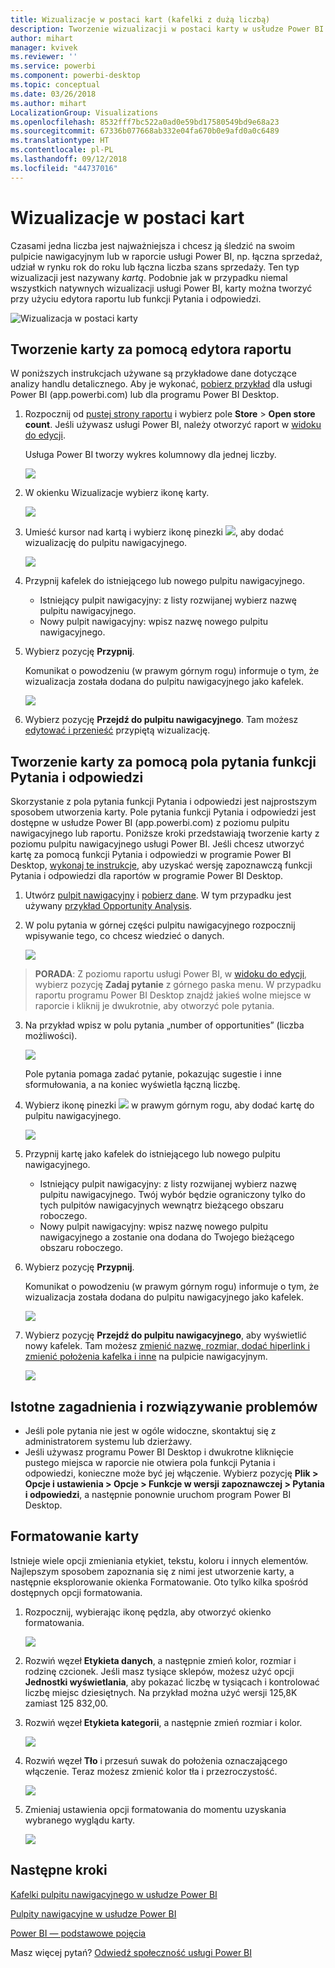 ```yaml
---
title: Wizualizacje w postaci kart (kafelki z dużą liczbą)
description: Tworzenie wizualizacji w postaci karty w usłudze Power BI
author: mihart
manager: kvivek
ms.reviewer: ''
ms.service: powerbi
ms.component: powerbi-desktop
ms.topic: conceptual
ms.date: 03/26/2018
ms.author: mihart
LocalizationGroup: Visualizations
ms.openlocfilehash: 8532fff7bc522a0ad0e59bd17580549bd9e68a23
ms.sourcegitcommit: 67336b077668ab332e04fa670b0e9afd0a0c6489
ms.translationtype: HT
ms.contentlocale: pl-PL
ms.lasthandoff: 09/12/2018
ms.locfileid: "44737016"
---
```

# <a name="card-visualizations"></a>Wizualizacje w postaci kart
Czasami jedna liczba jest najważniejsza i chcesz ją śledzić na swoim pulpicie nawigacyjnym lub w raporcie usługi Power BI, np. łączna sprzedaż, udział w rynku rok do roku lub łączna liczba szans sprzedaży. Ten typ wizualizacji jest nazywany *kartą*. Podobnie jak w przypadku niemal wszystkich natywnych wizualizacji usługi Power BI, karty można tworzyć przy użyciu edytora raportu lub funkcji Pytania i odpowiedzi.

![Wizualizacja w postaci karty](./media/power-bi-visualization-card/pbi_opptuntiescard.png)

## <a name="create-a-card-using-the-report-editor"></a>Tworzenie karty za pomocą edytora raportu
W poniższych instrukcjach używane są przykładowe dane dotyczące analizy handlu detalicznego. Aby je wykonać, [pobierz przykład](../sample-datasets.md) dla usługi Power BI (app.powerbi.com) lub dla programu Power BI Desktop.   

1. Rozpocznij od [pustej strony raportu](../power-bi-report-add-page.md) i wybierz pole **Store** \> **Open store count**. Jeśli używasz usługi Power BI, należy otworzyć raport w [widoku do edycji](../service-interact-with-a-report-in-editing-view.md).

    Usługa Power BI tworzy wykres kolumnowy dla jednej liczby.

   ![](media/power-bi-visualization-card/pbi_rptnumbertilechart.png)
2. W okienku Wizualizacje wybierz ikonę karty.

   ![](media/power-bi-visualization-card/pbi_changechartcard.png)
6. Umieść kursor nad kartą i wybierz ikonę pinezki ![](media/power-bi-visualization-card/pbi_pintile.png), aby dodać wizualizację do pulpitu nawigacyjnego.

   ![](media/power-bi-visualization-card/power-bi-pin-icon.png)
7. Przypnij kafelek do istniejącego lub nowego pulpitu nawigacyjnego.

   * Istniejący pulpit nawigacyjny: z listy rozwijanej wybierz nazwę pulpitu nawigacyjnego.
   * Nowy pulpit nawigacyjny: wpisz nazwę nowego pulpitu nawigacyjnego.
8. Wybierz pozycję **Przypnij**.

   Komunikat o powodzeniu (w prawym górnym rogu) informuje o tym, że wizualizacja została dodana do pulpitu nawigacyjnego jako kafelek.

   ![](media/power-bi-visualization-card/power-bi-pin-success-message.png)
9. Wybierz pozycję **Przejdź do pulpitu nawigacyjnego**. Tam możesz [edytować i przenieść](../service-dashboard-edit-tile.md) przypiętą wizualizację.


## <a name="create-a-card-from-the-qa-question-box"></a>Tworzenie karty za pomocą pola pytania funkcji Pytania i odpowiedzi
Skorzystanie z pola pytania funkcji Pytania i odpowiedzi jest najprostszym sposobem utworzenia karty. Pole pytania funkcji Pytania i odpowiedzi jest dostępne w usłudze Power BI (app.powerbi.com) z poziomu pulpitu nawigacyjnego lub raportu. Poniższe kroki przedstawiają tworzenie karty z poziomu pulpitu nawigacyjnego usługi Power BI. Jeśli chcesz utworzyć kartę za pomocą funkcji Pytania i odpowiedzi w programie Power BI Desktop, [wykonaj te instrukcje](https://powerbi.microsoft.com/en-us/blog/power-bi-desktop-december-feature-summary/#QandA), aby uzyskać wersję zapoznawczą funkcji Pytania i odpowiedzi dla raportów w programie Power BI Desktop.

1. Utwórz [pulpit nawigacyjny](../service-dashboards.md) i [pobierz dane](../service-get-data.md). W tym przypadku jest używany [przykład Opportunity Analysis](../sample-opportunity-analysis.md).

1. W polu pytania w górnej części pulpitu nawigacyjnego rozpocznij wpisywanie tego, co chcesz wiedzieć o danych. 

   ![](media/power-bi-visualization-card/power-bi-q-and-a-box.png)

>**PORADA**: Z poziomu raportu usługi Power BI, w [widoku do edycji](../service-reading-view-and-editing-view.md), wybierz pozycję **Zadaj pytanie** z górnego paska menu. W przypadku raportu programu Power BI Desktop znajdź jakieś wolne miejsce w raporcie i kliknij je dwukrotnie, aby otworzyć pole pytania.

3. Na przykład wpisz w polu pytania „number of opportunities” (liczba możliwości).

   ![](media/power-bi-visualization-card/power-bi-q-and-a.png)

   Pole pytania pomaga zadać pytanie, pokazując sugestie i inne sformułowania, a na koniec wyświetla łączną liczbę.  
4. Wybierz ikonę pinezki ![](media/power-bi-visualization-card/pbi_pintile.png) w prawym górnym rogu, aby dodać kartę do pulpitu nawigacyjnego.

   ![](media/power-bi-visualization-card/power-bi-pin.png)
5. Przypnij kartę jako kafelek do istniejącego lub nowego pulpitu nawigacyjnego.

   * Istniejący pulpit nawigacyjny: z listy rozwijanej wybierz nazwę pulpitu nawigacyjnego. Twój wybór będzie ograniczony tylko do tych pulpitów nawigacyjnych wewnątrz bieżącego obszaru roboczego.
   * Nowy pulpit nawigacyjny: wpisz nazwę nowego pulpitu nawigacyjnego a zostanie ona dodana do Twojego bieżącego obszaru roboczego.
6. Wybierz pozycję **Przypnij**.

   Komunikat o powodzeniu (w prawym górnym rogu) informuje o tym, że wizualizacja została dodana do pulpitu nawigacyjnego jako kafelek.  

   ![](media/power-bi-visualization-card/power-bi-success.png)
7. Wybierz pozycję **Przejdź do pulpitu nawigacyjnego**, aby wyświetlić nowy kafelek. Tam możesz [zmienić nazwę, rozmiar, dodać hiperlink i zmienić położenia kafelka i inne](../service-dashboard-edit-tile.md) na pulpicie nawigacyjnym.

   ![](media/power-bi-visualization-card/power-bi-pinned.png)

## <a name="considerations-and-troubleshooting"></a>Istotne zagadnienia i rozwiązywanie problemów
- Jeśli pole pytania nie jest w ogóle widoczne, skontaktuj się z administratorem systemu lub dzierżawy.    
- Jeśli używasz programu Power BI Desktop i dwukrotne kliknięcie pustego miejsca w raporcie nie otwiera pola funkcji Pytania i odpowiedzi, konieczne może być jej włączenie.  Wybierz pozycję **Plik > Opcje i ustawienia > Opcje > Funkcje w wersji zapoznawczej > Pytania i odpowiedzi**, a następnie ponownie uruchom program Power BI Desktop.

## <a name="format-a-card"></a>Formatowanie karty
Istnieje wiele opcji zmieniania etykiet, tekstu, koloru i innych elementów. Najlepszym sposobem zapoznania się z nimi jest utworzenie karty, a następnie eksplorowanie okienka Formatowanie. Oto tylko kilka spośród dostępnych opcji formatowania. 

1. Rozpocznij, wybierając ikonę pędzla, aby otworzyć okienko formatowania. 

    ![](media/power-bi-visualization-card/power-bi-format-card.png)
2. Rozwiń węzeł **Etykieta danych**, a następnie zmień kolor, rozmiar i rodzinę czcionek. Jeśli masz tysiące sklepów, możesz użyć opcji **Jednostki wyświetlania**, aby pokazać liczbę w tysiącach i kontrolować liczbę miejsc dziesiętnych. Na przykład można użyć wersji 125,8K zamiast 125 832,00.

3.  Rozwiń węzeł **Etykieta kategorii**, a następnie zmień rozmiar i kolor.

    ![](media/power-bi-visualization-card/power-bi-card-format.png)

4. Rozwiń węzeł **Tło** i przesuń suwak do położenia oznaczającego włączenie.  Teraz możesz zmienić kolor tła i przezroczystość.

    ![](media/power-bi-visualization-card/power-bi-format-color.png)

5. Zmieniaj ustawienia opcji formatowania do momentu uzyskania wybranego wyglądu karty. 

    ![](media/power-bi-visualization-card/power-bi-formatted.png)

## <a name="next-steps"></a>Następne kroki
[Kafelki pulpitu nawigacyjnego w usłudze Power BI](../service-dashboard-tiles.md)

[Pulpity nawigacyjne w usłudze Power BI](../service-dashboards.md)

[Power BI — podstawowe pojęcia](../service-basic-concepts.md)

Masz więcej pytań? [Odwiedź społeczność usługi Power BI](http://community.powerbi.com/)
